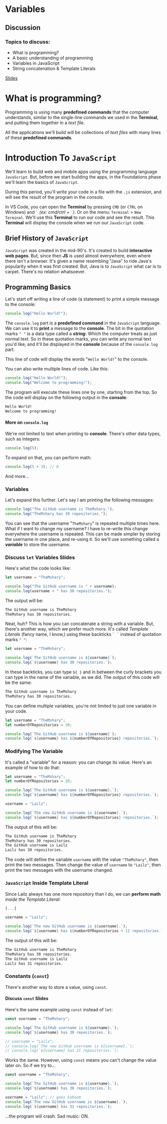 # Variables

## Discussion

### Topics to discuss:

- What is programming?
- A basic understanding of programming
- Variables in JavaScript
- String concatenation & Template Literals

[Slides](https://docs.google.com/presentation/d/1P8MPXUktK_viz0AO2Vqu4WKPrCiWLh7CGbiKrTztLcU/edit#slide=id.g44b02ef8a3_0_213)

# What is programming?

Programming is using many **predefined commands** that the computer understands, similar to the single-line commands we used in the **Terminal**, and putting them together in a *text file*.

All the applications we'll build will be collections of *text files* with many lines of these **predefined commands**.

# Introduction To `JavaScript`

We'll learn to build web and mobile apps using the programming language `JavaScript`. But, before we start building the apps, in the Foundations phase we'll learn the basics of `JavaScript`.

During this period, you'll write your code in a file with the `.js` extension, and will see the result of the program in the _console_.

In VS Code, you can open the **Terminal** by pressing `CMD` (or `CTRL` on Windows) and `` ` `` *(ex: cmd/ctrl + `` ` ``)*. Or on the menu: `Terminal` > `New Terminal`. We'll use this **Terminal** to run our code and see the result. This **Terminal** will display the console when we run our `JavaScript` code.

## Brief History of `JavaScript`

`JavaScript` was created in the mid-90's. It's created to build **interactive web pages**. But, since then **JS** is used almost everywhere, even where there isn't a browser. It's given a name resembling "Java" to ride Java's popularity when it was first created. But, Java is to `JavaScript` what car is to carpet. There's no relation whatsoever.

## Programming Basics

Let's start off writing a line of code (a statement) to print a simple message to the console:

```javascript
console.log("Hello World!");
```

The `console.log` part is a **predefined command** in the `JavaScript` language. We can use it to **print** a message to the **console**. The bit in the quotation marks `" "` is a data type called a **_string_**. Which the computer treats as just normal text. So in these quotation marks, you can write any normal text you'd like, and it'll be displayed in the **console** because of the `console.log` part.

This line of code will display the words "`Hello World!`" to the console.

You can also write multiple lines of code. Like this:

```javascript
console.log("Hello World!");
console.log("Welcome to programming!");
```

The program will execute these lines one by one, starting from the top. So the code will display on the following output in the **console**:

```bash
Hello World!
Welcome to programming!
```

#### More on `console.log`

We're not limited to text when printing to **console**. There's other data types, such as integers:

```javascript
console.log(5);
```

To expand on that, you can perform math:

```javascript
console.log(5 + 3); // 8
```

And more...

### Variables

Let's expand this further. Let's say I am printing the following messages:

```javascript
console.log("The GitHub username is TheMshary.");
console.log("TheMshary has 30 repositories.");
```

You can see that the username "`TheMshary`" is repeated multiple times here. What if I want to change my username? I have to re-write this change everywhere the username is repeated. This can be made simpler by storing the username in one place, and re-using it. So we'll use something called a **_variable_** to store the username.

### Discuss `let` Variables Slides

Here's what the code looks like:

```javascript
let username = "TheMshary";

console.log("The GitHub username is " + username);
console.log(username + " has 30 repositories.");
```

The output will be:

```bash
The GitHub username is TheMshary
TheMshary has 30 repositories.
```

Neat, huh? This is how you can concatenate a string with a variable. But, there's another way, which we prefer much more. It's called _Template Literals_ (fancy name, I know,) using these backticks `` ` ` `` instead of quotation marks `" "`:

```javascript
let username = "TheMshary";

console.log(`The GitHub username is ${username}`);
console.log(`${username} has 30 repositories.`);
```

In these backticks, you can type `${ }` and in between the curly brackets you can type in the name of the variable, as we did. The output of this code will be the same:

```bash
The GitHub username is TheMshary
TheMshary has 30 repositories.
```

You can define multiple variables, you're not limited to just one variable in your code.

```javascript
let username = "TheMshary";
let numberOfRepositories = 30;

console.log(`The GitHub username is ${username}`);
console.log(`${username} has ${numberOfRepositories} repositories.`);
```

### Modifying The Variable

It's called a "variable" for a reason: you can change its value. Here's an example of how to do that:

```javascript
let username = "TheMshary";
let numberOfRepositories = 30;

console.log(`The GitHub username is ${username}.`);
console.log(`${username} has ${numberOfRepositories} repositories.`);

username = "Lailz";

console.log(`The new GitHub username is ${username}.`);
console.log(`${username} has ${numberOfRepositories} repositories.`);
```

The output of this will be:

```bash
The GitHub username is TheMshary
TheMshary has 30 repositories.
The GitHub username is Lailz
Lailz has 30 repositories.
```

The code will define the variable `username` with the value `"TheMshary"`, then print the two messages. Then change the value of `username` to `"Lailz"`, then print the two messages with the username changed.

### `JavaScript` Inside Template Literal

Since Lailz always has one more repository than I do, we can **perform math** _inside the Template Literal_:

```javascript
[...]

username = "Lailz";

console.log(`The new GitHub username is ${username}.`);
console.log(`${username} has ${numberOfRepositories + 1} repositories.`);
```

The output of this will be:

```bash
The GitHub username is TheMshary
TheMshary has 30 repositories.
The GitHub username is Lailz
Lailz has 31 repositories.
```

### Constants (`const`)

There's another way to store a value, using `const`.

#### Discuss `const` Slides

Here's the same example using `const` instead of `let`:

```javascript
const username = "TheMshary";

console.log(`The GitHub username is ${username}.`);
console.log(`${username} has 30 repositories.`);

// username = "Lailz";
// console.log(`The new GitHub username is ${username}.`);
// console.log(`${username} has 31 repositories.`);
```

Works the same. However, using `const` means you can't change the value later on. So if we try to...

```javascript
const username = "TheMshary";

console.log(`The GitHub username is ${username}.`);
console.log(`${username} has 30 repositories.`);

username = "Lailz"; // goes kaboom
console.log(`The new GitHub username is ${username}.`);
console.log(`${username} has 31 repositories.`);
```

...the program will crash. Sad music: ON.
